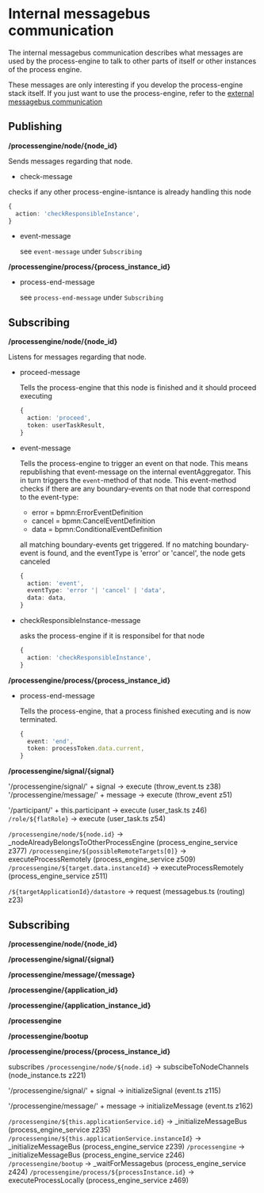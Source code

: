 # Internal messagebus communication

The internal messagebus communication describes what messages are used by the process-engine to
talk to other parts of itself or other instances of the process engine.

These messages are only interesting if you develop the process-engine stack itself. If you just
want to use the process-engine, refer to the [external messagebus communication](../external/README.md)

## Publishing

**/processengine/node/{node_id}**

Sends messages regarding that node.

- check-message

checks if any other process-engine-isntance is already handling this node

```TypeScript
{
  action: 'checkResponsibleInstance',
}
```

- event-message

  see `event-message` under `Subscribing`

**/processengine/process/{process\_instance\_id}**

- process-end-message

  see `process-end-message` under `Subscribing`

## Subscribing

**/processengine/node/{node_id}**

Listens for messages regarding that node.

- proceed-message

  Tells the process-engine that this node is finished and it should proceed
  executing

  ```TypeScript
  {
    action: 'proceed',
    token: userTaskResult,
  }
  ```

- event-message

  Tells the process-engine to trigger an event on that node. This means
  republishing that event-message on the internal eventAggregator. This
  in turn triggers the `event`-method of that node.
  This event-method checks if there are any boundary-events on that node
  that correspond to the event-type:

  - error = bpmn:ErrorEventDefinition
  - cancel = bpmn:CancelEventDefinition
  - data = bpmn:ConditionalEventDefinition

  all matching boundary-events get triggered. If no matching boundary-event
  is found, and the eventType is 'error' or 'cancel', the node gets canceled

  ```TypeScript
  {
    action: 'event',
    eventType: 'error '| 'cancel' | 'data',
    data: data,
  }
  ```

- checkResponsibleInstance-message

  asks the process-engine if it is responsibel for that node

  ```TypeScript
  {
    action: 'checkResponsibleInstance',
  }
  ```

**/processengine/process/{process\_instance\_id}**

- process-end-message

  Tells the process-engine, that a process finished executing and is now
  terminated.

  ```TypeScript
  {
    event: 'end',
    token: processToken.data.current,
  }
  ```
**/processengine/signal/{signal}**


'/processengine/signal/' + signal -> execute (throw_event.ts z38)
'/processengine/message/' + message -> execute (throw_event z51)

'/participant/' + this.participant -> execute (user_task.ts z46)
`/role/${flatRole}` -> execute (user_task.ts z54)

`/processengine/node/${node.id}` -> \_nodeAlreadyBelongsToOtherProcessEngine (process\_engine\_service z377)
`/processengine/${possibleRemoteTargets[0]}` -> executeProcessRemotely (process\_engine\_service z509)
`/processengine/${target.data.instanceId}` -> executeProcessRemotely (process\_engine\_service z511)

`/${targetApplicationId}/datastore` -> request (messagebus.ts (routing) z23)



## Subscribing

**/processengine/node/{node_id}**

**/processengine/signal/{signal}**

**/processengine/message/{message}**

**/processengine/{application_id}**

**/processengine/{application\_instance\_id}**

**/processengine**

**/processengine/bootup**

**/processengine/process/{process\_instance\_id}**

subscribes
`/processengine/node/${node.id}` -> subscibeToNodeChannels (node_instance.ts z221)

'/processengine/signal/' + signal -> initializeSignal (event.ts z115)

'/processengine/message/' + message -> initializeMessage (event.ts z162)

`/processengine/${this.applicationService.id}` -> \_initializeMessageBus (process\_engine\_service z235)
`/processengine/${this.applicationService.instanceId}` -> \_initializeMessageBus (process\_engine\_service z239)
`/processengine` -> \_initializeMessageBus (process\_engine\_service z246)
`/processengine/bootup` -> _waitForMessagebus (process\_engine\_service z424)
`/processengine/process/${processInstance.id}` -> executeProcessLocally (process\_engine\_service z469)
